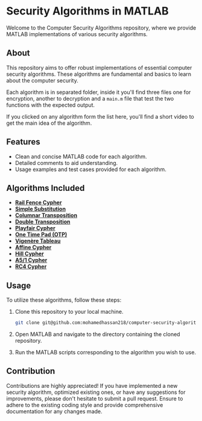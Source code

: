 # Security Algorithms in MATLAB

Welcome to the Computer Security Algorithms repository, where we provide MATLAB implementations of various security algorithms.


## About

This repository aims to offer robust implementations of essential computer security algorithms. These algorithms are fundamental and basics to learn about the computer security.

Each algorithm is in separated folder, inside it you'll find three files one for encryption, another to decryption and a `main.m` file that test the two functions with the expected output.

If you clicked on any algorithm form the list here, you'll find a short video to get the main idea of the algorithm.


## Features

- Clean and concise MATLAB code for each algorithm.
- Detailed comments to aid understanding.
- Usage examples and test cases provided for each algorithm.


## Algorithms Included

- [**Rail Fence Cypher**](https://youtu.be/LEGPQ59bGZo?si=U0zgpy-gmO2_II8x)
- [**Simple Substitution**](https://youtube.com/shorts/qnlQTuQCTMA?si=31uRMu1N_tyTylHE)
- [**Columnar Transposition**](https://youtu.be/vBIT9_MDiYU?si=qCl8DKruU9hGwNT7)
- [**Double Transposition**](https://youtu.be/PY16KKU5XBI?si=xMcBVOFwslXQOWRY)
- [**Playfair Cypher**](https://youtu.be/FoCQDGrIOKo?si=jmfg_v0C6SF_UfJI)
- [**One Time Pad (OTP)**](https://youtu.be/vEbaF1jmbcM?si=CFOeD5nUa5mZMi9N)
- [**Vigenère Tableau**](https://youtu.be/SkJcmCaHqS0?si=COaBs7_LIj9qqfWD)
- [**Affine Cypher**](https://youtu.be/0WdfqNsCF8A?si=AorumodJJZS6GekO)
- [**Hill Cypher**](https://youtu.be/VB3ysTCD1kA?si=ctAgSV9P89cF1VDv)
- [**A5/1 Cypher**](https://youtu.be/1GoP_HfF_v4?si=tfcgeX0OIPTwFHP2)
- [**RC4 Cypher**](https://youtu.be/aNdUNp6tsYw?si=f80atoQsbsOQv050)


## Usage

To utilize these algorithms, follow these steps:

1. Clone this repository to your local machine.
    ```bash
    git clone git@github.com:mohamedhassan218/computer-security-algorithms.git
    ```

2. Open MATLAB and navigate to the directory containing the cloned repository.
3. Run the MATLAB scripts corresponding to the algorithm you wish to use.


## Contribution

Contributions are highly appreciated! If you have implemented a new security algorithm, optimized existing ones, or have any suggestions for improvements, please don't hesitate to submit a pull request. Ensure to adhere to the existing coding style and provide comprehensive documentation for any changes made.